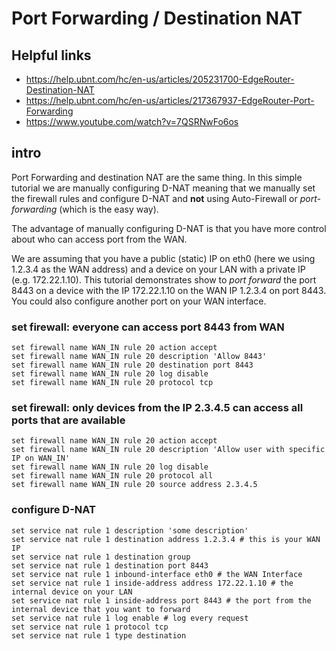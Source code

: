 # Port Forwarding / Destination NAT

## Helpful links
- https://help.ubnt.com/hc/en-us/articles/205231700-EdgeRouter-Destination-NAT
- https://help.ubnt.com/hc/en-us/articles/217367937-EdgeRouter-Port-Forwarding
- https://www.youtube.com/watch?v=7QSRNwFo6os

## intro
Port Forwarding and destination NAT are the same thing. 
In this simple tutorial we are manually configuring D-NAT meaning that we manually set the firewall rules and configure D-NAT and **not** using Auto-Firewall or *port-forwarding* (which is the easy way).

The advantage of manually configuring D-NAT is that you have more control about who can access port from the WAN.

We are assuming that you have a public (static) IP on eth0 (here we using 1.2.3.4 as the WAN address) and a device on your LAN with a private IP (e.g. 172.22.1.10). This tutorial demonstrates show to *port forward* the port 8443 on a device with the IP 172.22.1.10 on the WAN IP 1.2.3.4 on port 8443. 
You could also configure another port on your WAN interface.

### set firewall: everyone can access port 8443 from WAN
```
set firewall name WAN_IN rule 20 action accept
set firewall name WAN_IN rule 20 description 'Allow 8443'
set firewall name WAN_IN rule 20 destination port 8443
set firewall name WAN_IN rule 20 log disable
set firewall name WAN_IN rule 20 protocol tcp
```

### set firewall: only devices from the IP 2.3.4.5 can access all ports that are available
```
set firewall name WAN_IN rule 20 action accept
set firewall name WAN_IN rule 20 description 'Allow user with specific IP on WAN_IN'
set firewall name WAN_IN rule 20 log disable
set firewall name WAN_IN rule 20 protocol all
set firewall name WAN_IN rule 20 source address 2.3.4.5
```

### configure D-NAT

```
set service nat rule 1 description 'some description'
set service nat rule 1 destination address 1.2.3.4 # this is your WAN IP
set service nat rule 1 destination group
set service nat rule 1 destination port 8443
set service nat rule 1 inbound-interface eth0 # the WAN Interface
set service nat rule 1 inside-address address 172.22.1.10 # the internal device on your LAN
set service nat rule 1 inside-address port 8443 # the port from the internal device that you want to forward
set service nat rule 1 log enable # log every request
set service nat rule 1 protocol tcp
set service nat rule 1 type destination
```

